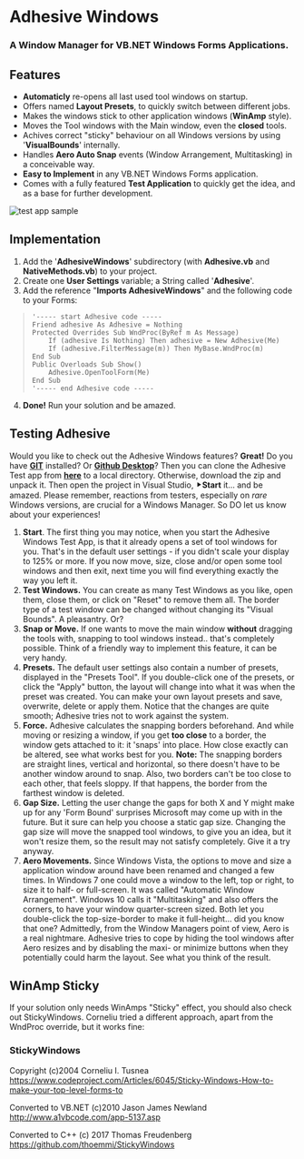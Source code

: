 
# Adhesive Windows

### A  Window Manager for VB.NET Windows Forms Applications.

## Features
 - **Automaticly** re-opens all last used tool windows on startup.
 - Offers named **Layout Presets**, to quickly switch between different jobs. 
 - Makes the windows stick to other application windows (**WinAmp** style).
 - Moves the Tool windows with the Main window, even the **closed** tools.
 - Achives correct "sticky" behaviour on all Windows versions by using '**VisualBounds**' internally.
 - Handles **Aero Auto Snap** events (Window Arrangement, Multitasking) in a conceivable way. 
 - **Easy to Implement** in any VB.NET Windows Forms application.
 - Comes with a fully featured **Test Application** to quickly get the idea, and as a base for further development.

![test app sample](https://github.com/everheul/AdhesiveWindows/adhesive_test_app.png)

## Implementation

 1. Add the '**AdhesiveWindows**' subdirectory (with **Adhesive.vb** and **NativeMethods.vb**) to your project.
 2. Create one **User Settings** variable; a String called '**Adhesive**'.
 3. Add the reference "**Imports AdhesiveWindows**" and the following code to your Forms:
>     '----- start Adhesive code -----
>     Friend adhesive As Adhesive = Nothing
>     Protected Overrides Sub WndProc(ByRef m As Message)
>         If (adhesive Is Nothing) Then adhesive = New Adhesive(Me)
>         If (adhesive.FilterMessage(m)) Then MyBase.WndProc(m)
>     End Sub
>     Public Overloads Sub Show()
>         Adhesive.OpenToolForm(Me)
>     End Sub
>     '----- end Adhesive code -----

 4. **Done!** Run your solution and be amazed.

## Testing Adhesive
Would you like to check out the Adhesive Windows features? **Great!** Do you have [**GIT**](https://github.com/git-for-windows/git/releaseshttps://github.com/git-for-windows/git/releases/latest "GIT for Windows") installed? Or [**Github Desktop**](https://desktop.github.com/ "Github Desktop")? Then you can clone the Adhesive Test app from [**here**](https://github.com/everheul/AdhesiveWindows.git "Adhesive Test") to a local directory. Otherwise, download the zip and unpack it. Then open the project in Visual Studio, &#x2BC8;**Start** it... and be amazed.
Please remember, reactions from testers, especially on *rare* Windows versions, are crucial for a Windows Manager. So DO let us know about your experiences!

 1. **Start**. The first thing you may notice, when you start the Adhesive Windows Test App, is that it already opens a set of tool windows for you. That's in the default user settings - if you didn't scale your display to 125% or more. If you now move, size, close and/or open some tool windows and then exit, next time you will find everything exactly the way you left it.
 2. **Test Windows.** You can create as many Test Windows as you like, open them, close them, or click on "Reset" to remove them all. The border type of a test window can be changed without changing its "Visual Bounds". A pleasantry. Or?
 3. **Snap or Move.** If one wants to move the main window **without** dragging the tools with, snapping to tool windows instead.. that's completely possible.  Think of a friendly way to implement this feature, it can be very handy.
 4. **Presets.** The default user settings also contain a number of presets, displayed in the "Presets Tool". If you double-click one of the presets, or click the "Apply" button, the layout will change into what it was when the preset was created. You can make your own layout presets and save, overwrite, delete or apply them. Notice that the changes are quite smooth; Adhesive tries not to work against the system.
 5. **Force.** Adhesive calculates the snapping borders beforehand. And while moving or resizing a window, if you get **too close** to a border, the window gets attached to it: it 'snaps' into place. How close exactly can be altered, see what works best for you. **Note:** The snapping borders are straight lines, vertical and horizontal, so there doesn't have to be another window around to snap. Also, two borders can't be too close to each other, that feels sloppy. If that happens, the border from the farthest window is deleted. 
 6. **Gap Size.** Letting the user change the gaps for both X and Y might make up for any 'Form Bound' surprises Microsoft may come up with in the future. But it sure can help you choose a static gap size. Changing the gap size will move the snapped tool windows, to give you an idea, but it won't resize them, so the result may not satisfy completely. Give it a try anyway.
 7. **Aero Movements.** Since Windows Vista, the options to move and size a application window around have been renamed and changed a few times. In Windows 7 one could move a window to the left, top or right, to size it to half- or full-screen. It was called "Automatic Window Arrangement". Windows 10 calls it "Multitasking" and also offers the corners, to have your window quarter-screen sized. Both let you double-click the top-size-border to make it full-height... did you know that one? Admittedly, from the Window Managers point of view, Aero is a real nightmare. Adhesive tries to cope by hiding the tool windows after Aero resizes and by disabling the maxi- or minimize buttons when they potentially could harm the layout. See what you think of the result.

## WinAmp Sticky
If your solution only needs WinAmps "Sticky" effect, you should also check out StickyWindows. Corneliu tried a different approach, apart from the WndProc override, but it works fine:

### StickyWindows ###
Copyright (c)2004 Corneliu I. Tusnea
https://www.codeproject.com/Articles/6045/Sticky-Windows-How-to-make-your-top-level-forms-to

Converted to VB.NET (c)2010 Jason James Newland
http://www.a1vbcode.com/app-5137.asp

Converted to C++ (c) 2017 Thomas Freudenberg
https://github.com/thoemmi/StickyWindows

